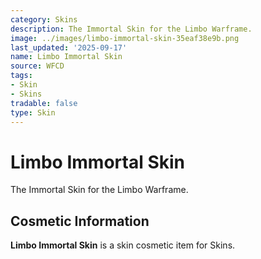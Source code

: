 ```yaml
---
category: Skins
description: The Immortal Skin for the Limbo Warframe.
image: ../images/limbo-immortal-skin-35eaf38e9b.png
last_updated: '2025-09-17'
name: Limbo Immortal Skin
source: WFCD
tags:
- Skin
- Skins
tradable: false
type: Skin
---
```


# Limbo Immortal Skin

The Immortal Skin for the Limbo Warframe.

## Cosmetic Information

**Limbo Immortal Skin** is a skin cosmetic item for Skins.


